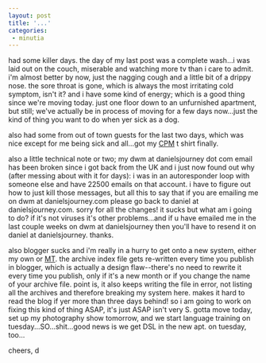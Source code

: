 ```yaml
---
layout: post
title: '...'
categories:
 - minutia
---
```


had some killer days. the day of my last post was a complete wash...i was laid out on the couch, miserable and watching more tv than i care to admit. i'm almost better by now, just the nagging cough and a little bit of a drippy nose. the sore throat is gone, which is always the most irritating cold symptom, isn't it? and i have some kind of energy; which is a good thing since we're moving today. just one floor down to an unfurnished apartment, but still; we've actually be in process of moving for a few days now...just the kind of thing you want to do when yer sick as a dog.

also had some from out of town guests for the last two days, which was nice except for me being sick and all...got my <a href="http://christianpornmachine.com">CPM</a> t shirt finally.

also a little technical note or two; my dwm at danielsjourney dot com email has been broken since i got back from the UK and i just now found out why (after messing about with it for days): i was in an autoresponder loop with someone else and have 22500 emails on that account. i have to figure out how to just kill those messages, but all this to say that if you are emailing me on dwm at danielsjourney.com please go back to daniel at danielsjourney.com. sorry for all the changes! it sucks but what am i going to do? if it's not viruses it's other problems...and if u have emailed me in the last couple weeks on dwm at danielsjourney then you'll have to resend it on daniel at danielsjourney. thanks.

also blogger sucks and i'm really in a hurry to get onto a new system, either my own or <a href="http://moveabletype.org">MT</a>. the archive index file gets re-written every time you publish in blogger, which is actually a design flaw--there's no need to rewrite it every time you publish, only if it's a new month or if you change the name of your archive file. point is, it also keeps writing the file in error, not listing all the archives and therefore breaking my system here. makes it hard to read the blog if yer more than three days behind! so i am going to work on fixing this kind of thing ASAP, it's just ASAP isn't very S. gotta move today, set up my photography show tomorrow, and we start language training on tuesday...SO...shit...good news is we get DSL in the new apt. on tuesday, too...

cheers, d

